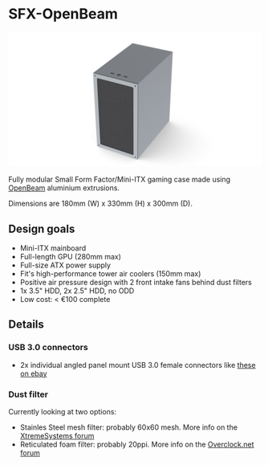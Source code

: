 # SFX-OpenBeam

![SFX OpenBeam](SFX-OpenBeam.png "SFX OpenBeam")

Fully modular Small Form Factor/Mini-ITX gaming case made using [OpenBeam](http://www.openbeamusa.com/) aluminium extrusions.

Dimensions are 180mm (W) x 330mm (H) x 300mm (D).


## Design goals
- Mini-ITX mainboard
- Full-length GPU (280mm max)
- Full-size ATX power supply
- Fit's high-performance tower air coolers (150mm max)
- Positive air pressure design with 2 front intake fans behind dust filters
- 1x 3.5" HDD, 2x 2.5" HDD, no ODD
- Low cost: < €100 complete



## Details

### USB 3.0 connectors
- 2x individual angled panel mount USB 3.0 female connectors like [these on ebay](http://www.ebay.com/itm/Dual-Port-USB-3-0-A-Female-Angled-Screw-Mount-Panel-to-Motherboard-20Pin-Cable-/301383396815)


### Dust filter
Currently looking at two options:
- Stainles Steel mesh filter: probably 60x60 mesh. More info on the [XtremeSystems forum](http://www.xtremesystems.org/forums/showthread.php?209801-Some-Wire-Mesh-Filter-Fan-Grill-Testing)
- Reticulated foam filter: probably 20ppi. More info on the [Overclock.net forum](http://www.overclock.net/t/1196351/have-you-found-filters-to-fit/20#post_16987513)
